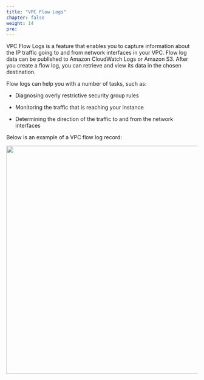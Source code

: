 ```yaml
---
title: "VPC Flow Logs"
chapter: false
weight: 14
pre: 
---
```


VPC Flow Logs is a feature that enables you to capture information about the IP traffic going to and from network interfaces in your VPC. Flow log data can be published to Amazon CloudWatch Logs or Amazon S3. After you create a flow log, you can retrieve and view its data in the chosen destination.

Flow logs can help you with a number of tasks, such as:

- Diagnosing overly restrictive security group rules

- Monitoring the traffic that is reaching your instance

- Determining the direction of the traffic to and from the network interfaces

Below is an example of a VPC flow log record:

 <img src='/images/vpc_flowlog.png' width='600px'>